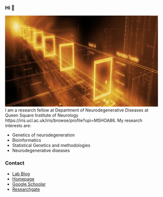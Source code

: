### Hi 👋


<p align="Centre">
<img src="./peakpx.jpg" alt="Data Analysis" width="900" height="300>                                                   
                                                                     </p> </br>                                                        
                                                                     
                                                                  
</p>
<p align="Justify">
                  </br>
I am a research fellow at Department of Neurodegenerative Diseases at Queen Square Institute of Neurology 
https://iris.ucl.ac.uk/iris/browse/profile?upi=MSHOA86.  
My research interests are:

- Genetics of neurodegeneration
- Bioinformatics
- Statistical Genetics and methodologies
- Neurodegenerative diseases

### Contact

- [Lab Blog](https://hardy-lab-statistical-genetics.github.io/)
- [Homepage](https://iris.ucl.ac.uk/iris/browse/profile?upi=MSHOA86)
- [Google Schoolar](https://scholar.google.co.uk/citations?user=T2LfphYAAAAJ&hl=en)
- [Researchgate](https://www.researchgate.net/profile/Maryam-Shoai)
